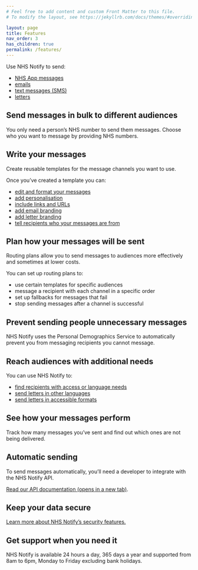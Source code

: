 ```yaml
---
# Feel free to add content and custom Front Matter to this file.
# To modify the layout, see https://jekyllrb.com/docs/themes/#overriding-theme-defaults

layout: page
title: Features
nav_order: 3
has_children: true
permalink: /features/
---
```


Use NHS Notify to send:

- [NHS App messages](/features/nhs-app-messages)
- [emails](/features/emails)
- [text messages (SMS)](/features/text-messages-sms)
- [letters](/features/letters)

## Send messages in bulk to different audiences

You only need a person’s NHS number to send them messages. Choose who you want to message by providing NHS numbers.

## Write your messages

Create reusable templates for the message channels you want to use.

Once you’ve created a template you can:

- [edit and format your messages](/using-nhs-notify/editing-and-formatting)
- [add personalisation](/using-nhs-notify/personalisation)
- [include links and URLs](/using-nhs-notify/links-and-urls)
- [add email branding](/using-nhs-notify/email-branding)
- [add letter branding](/using-nhs-notify/letter-branding)
- [tell recipients who your messages are from](/using-nhs-notify/tell-recipients-who-your-messages-are-from)

## Plan how your messages will be sent

Routing plans allow you to send messages to audiences more effectively and sometimes at lower costs.

You can set up routing plans to:

- use certain templates for specific audiences
- message a recipient with each channel in a specific order
- set up fallbacks for messages that fail
- stop sending messages after a channel is successful

## Prevent sending people unnecessary messages

NHS Notify uses the Personal Demographics Service to automatically prevent you from messaging recipients you cannot message.

## Reach audiences with additional needs

You can use NHS Notify to:

- [find recipients with access or language needs](/using-nhs-notify/find-recipients-with-access-or-language-needs)
- [send letters in other languages](/using-nhs-notify/letters-in-other-languages)
- [send letters in accessible formats](/using-nhs-notify/accessible-formats)

## See how your messages perform

Track how many messages you’ve sent and find out which ones are not being delivered.

## Automatic sending

To send messages automatically, you’ll need a developer to integrate with the NHS Notify API.

[Read our API documentation (opens in a new tab)](https://digital.nhs.uk/developer/api-catalogue/nhs-notify).

## Keep your data secure

[Learn more about NHS Notify’s security features.](/features/security)

## Get support when you need it

NHS Notify is available 24 hours a day, 365 days a year and supported from 8am to 6pm, Monday to Friday excluding bank holidays.
